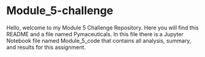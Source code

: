 # Module_5-challenge


Hello, welcome to my Module 5 Challenge Repository. Here you will find this README and a file named Pymaceuticals. In this file there is a Jupyter Notebook file named Module_5_code that contains all analysis, summary, and results for this assignment. 
